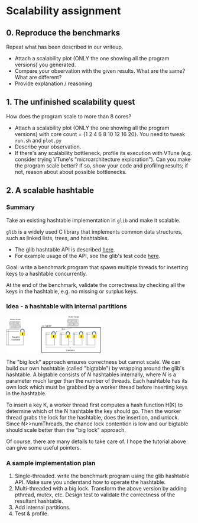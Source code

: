 # Scalability assignment

## 0. Reproduce the benchmarks

Repeat what has been described in our writeup. 

* Attach a scalability plot (ONLY the one showing all the program versions) you generated. 
* Compare your observation with the given results. What are the same? What are different? 
* Provide explanation / reasoning

## 1. The unfinished scalability quest

How does the program scale to more than 8 cores? 

* Attach a scalability plot (ONLY the one showing all the program versions) with core count = {1 2 4 6 8 10 12 16 20}. You need to tweak `run.sh` and `plot.py`
* Describe your observation. 
* If there's any scalability bottleneck, profile its execution with VTune (e.g. consider trying VTune's "microarchitecture exploration"). Can you make the program scale better? If so, show your code and profiling results; if not, reason about about possible bottlenecks. 

## 2. A scalable hashtable 

### Summary

Take an existing hashtable implementation in `glib` and make it scalable. 

`glib` is a widely used C library that implements common data structures, such as linked lists, trees, and hashtables. 

* The glib hashtable API is described [here](https://developer.gnome.org/glib/stable/glib-Hash-Tables.html). 
* For example usage of the API, see the glib's test code [here](https://github.com/GNOME/glib/blob/mainline/glib/tests/hash.c). 

Goal: write a benchmark program that spawn multiple threads for inserting keys to a hashtable concurrently. 

At the end of the benchmark, validate the correctness by checking all the keys in the hashtable, e.g. no missing or surplus keys. 

### Idea - a hashtable with internal partitions

<img src="figures/bigtable.png" style="zoom: 25%;" />

The "big lock" approach ensures correctness but cannot scale. We can build our own hashtable (called "bigtable") by wrapping around the glib's hashtable. A bigtable consists of *N* hashtables internally, where *N* is a parameter much larger than the number of threads. Each hashtable has its own lock which must be grabbed by a worker thread before inserting keys in the hashtable. 

To insert a key K, a worker thread first computes a hash function H(K) to determine which of the N hashtable the key should go. Then the worker thread grabs the lock for the hashtable, does the insertion, and unlock. Since N>>numThreads, the chance lock contention is low and our bigtable should scale better than the "big lock" approach. 

Of course, there are many details to take care of. I hope the tutorial above can give some useful pointers. 

### A sample implementation plan 

1. Single-threaded. write the benchmark program using the glib hashtable API. Make sure you understand how to operate the hashtable. 
2. Multi-threaded with a big lock. Transform the above version by adding pthread, mutex, etc. Design test to validate the correctness of the resultant hashtable. 
3. Add internal partitions. 
4. Test & profile. 